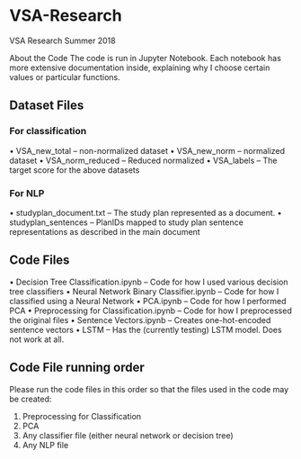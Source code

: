 # VSA-Research
VSA Research Summer 2018

About the Code
The code is run in Jupyter Notebook. Each notebook has more extensive documentation inside, explaining why I choose certain values or particular functions.

## Dataset Files
### For classification
  •	VSA_new_total – non-normalized dataset
  •	VSA_new_norm – normalized dataset
  •	VSA_norm_reduced – Reduced normalized
  •	VSA_labels – The target score for the above datasets
### For NLP
  •	studyplan_document.txt – The study plan represented as a document.
  •	studyplan_sentences – PlanIDs mapped to study plan sentence representations as described in the main document
## Code Files
  •	Decision Tree Classification.ipynb – Code for how I used various decision tree classifiers
  •	Neural Network Binary Classifier.ipynb – Code for how I classified using a Neural Network
  •	PCA.ipynb – Code for how I performed PCA
  •	Preprocessing for Classification.ipynb – Code for how I preprocessed the original files
  •	Sentence Vectors.ipynb – Creates one-hot-encoded sentence vectors
  •	LSTM – Has the (currently testing) LSTM model. Does not work at all.
## Code File running order
Please run the code files in this order so that the files used in the code may be created:
1.	Preprocessing for Classification
2.	PCA
3.	Any classifier file (either neural network or decision tree)
4.	Any NLP file
